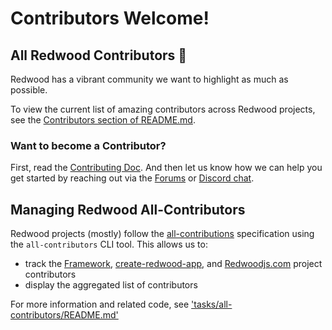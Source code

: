 # Contributors Welcome!
## All Redwood Contributors 🎉
Redwood has a vibrant community we want to highlight as much as possible.

To view the current list of amazing contributors across Redwood projects, see the [Contributors section of README.md](https://github.com/redwoodjs/redwood/blob/main/README.md#contributors).

### Want to become a Contributor?
First, read the [Contributing Doc](https://redwoodjs.com/docs/contributing). And then let us know how we can help you get started by reaching out via the [Forums](https://community.redwoodjs.com) or [Discord chat](https://discord.gg/jjSYEQd).

## Managing Redwood All-Contributors
Redwood projects (mostly) follow the [all-contributions](https://allcontributors.org/) specification using the `all-contributors` CLI tool. This allows us to:
- track the [Framework](https://github.com/redwoodjs/redwood), [create-redwood-app](https://github.com/redwoodjs/create-redwood-app), and [Redwoodjs.com](https://github.com/redwoodjs/redwoodjs.com) project contributors
- display the aggregated list of contributors  

For more information and related code, see ['tasks/all-contributors/README.md'](https://github.com/redwoodjs/redwood/tree/main/tasks/all-contributors/README.md)
